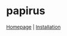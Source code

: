 # papirus

<font size="2">[Homepage](https://git.io/papirus-icon-theme) | [Installation](https://launchpad.net/~papirus/+archive/ubuntu/papirus/+packages?field.name_filter=papirus-icon-theme)</font>
